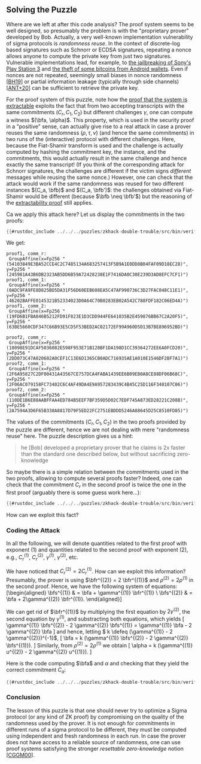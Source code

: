 ## Solving the Puzzle

Where are we left at after this code analysis?
The proof system seems to be well designed, so presumably the problem is with the "proprietary prover" developed by Bob.
Actually, a very well-known implementation vulnerability of sigma protocols is *randomness reuse*.
In the context of discrete-log based signatures such as Schnorr or ECDSA signatures, repeating a nonce allows anyone to compute the private key from just two signatures.
Vulnerable implementations lead, for example, to [the jailbreaking of Sony's Play Station 3](https://fahrplan.events.ccc.de/congress/2010/Fahrplan/events/4087.en.html) and [the theft of some bitcoins from Android wallets](https://arstechnica.com/information-technology/2013/08/google-confirms-critical-android-crypto-flaw-used-in-5700-bitcoin-heist/).
Even if nonces are not repeated, seemingly small biases in nonce randomness [[BH19](../../references.md#BH19)] or partial information leakage (typically through side channels) [[ANT+20](../../references.md#ANT+20)] can be sufficient to retrieve the private key.

For the proof system of this puzzle, note how the [proof that the system is extractable](initial-inspection.md#proof-of-knowledge) exploits the fact that from two accepting transcripts with the same commitments $(C_r,C_1,C_2)$ but different challenges $\gamma$, one can compute a witness $(\bfa, \alpha)$.
This property, which is used in the security proof in a "positive" sense, can actually give rise to a real attack in case a prover reuses the same randomness $(\rho, \tau, \nu)$ (and hence the same commitments) in two runs of the (interactive) protocol with different challenges.
Here, because the Fiat-Shamir transform is used and the challenge is actually computed by hashing the commitment key, the instance, and the commitments, this would actually result in the same challenge and hence exactly the same transcript!
(If you think of the corresponding attack for Schnorr signatures, the challenges are different if the victim signs *different* messages while reusing the same nonce.)
However, one can check that the attack would work if the same randomness was reused for two different instances $(C_a, \bfb)$ and $(C_a, \bfb')$: the challenges obtained via Fiat-Shamir would be different (because $\bfb \neq \bfb'$) but the reasoning of the [extractability proof](initial-inspection.md#proof-of-knowledge) still applies.

Ca we apply this attack here?
Let us display the commitments in the two proofs:

```rust
{{#rustdoc_include ../../../puzzles/zkhack-double-trouble/src/bin/verify-double-trouble.rs:commitments}}
```

We get:

```text
proof1, comm_r:
 GroupAffine(x=Fp256 "(54103849E3BA52CCE4C2C7485134A683257413F5B9A1E0DD8B04FAF09D18EC28)", y=Fp256 "(245981A43B6DB2323AB5DD6B59A72428238E1F7416DA0C30E239D3AD8EFC7CF1)")
proof1, comm_1:
 GroupAffine(x=Fp256 "(0ADC9FA9FE8D825BD5DA31F56D60EEB608EA5C47AF990736C3D27FAC048C11E1)", y=Fp256 "(46202BAFFE0145321B52334023D0A64C70B0283EB02A542C788FDF182C06ED4A)")
proof1, comm_2:
 GroupAffine(x=Fp256 "(19FD6B1FBA846B5212FD91F823E1D3CDD944FE641035B2E459876BB67C2A20F5)", y=Fp256 "(63BE5660CDF347C66B93E5CD5F53BED2AC02172EF99A960D5D13B7BE896952BD)")

proof2, comm_r:
 GroupAffine(x=Fp256 "(10098E91DCAF5036082E598F953E71B128BF1DA198D1CC39364272EE6A0FCD20)", y=Fp256 "(2DD073C47A020602A0CEF1C13E6D1365CB0ADC716935AE1A010E1546DF2BF7A1)")
proof2, comm_1:
 GroupAffine(x=Fp256 "(2F6A95827C2DF00431A43567CE757DCA4FABA1439EE6B09EB0A8CE88DF06B68C)", y=Fp256 "(2F06AC079158FC73402C6C4AF49DA4E9A957283439C4B45C25D116F340107C06)")
proof2, comm_2:
 GroupAffine(x=Fp256 "(110DE1B6E88AABFFAA4ED784B5EEF7BF359D5D02C7EDF745A873ED28221C208B)", y=Fp256 "(2A7594A3D6F65B338A8817D79F5ED22FC2751EBDDD5246A88645D25C8510FD85)")
```

The values of the commitments $(C_r, C_1, C_2)$ in the two proofs provided by the puzzle are different, hence we are not dealing with mere "randomness reuse" here.
The puzzle description gives us a hint:

> he [Bob] developed a proprietary prover that he claims is 2x faster than the standard one described below, but without sacrificing zero-knowledge

So maybe there is a simple relation between the commitments used in the two proofs, allowing to compute several proofs faster?
Indeed, one can check that the commitment $C_r$ in the second proof is twice the one in the first proof (arguably there is some guess work here...):

```rust
{{#rustdoc_include ../../../puzzles/zkhack-double-trouble/src/bin/verify-double-trouble.rs:double}}
```

How can we exploit this fact?

### Coding the Attack

In all the following, we will denote quantities related to the first proof with exponent $(1)$ and quantities related to the second proof with exponent $(2)$, e.g., $C_r^{(1)}$, $C_r^{(2)}$, $\gamma^{(1)}$, $\gamma^{(2)}$, etc.

We have noticed that $C^{(2)}_r = 2 C^{(1)}_r$.
How can we exploit this information?
Presumably, the prover is using $\bfr^{(2)} = 2 \bfr^{(1)}$ and $\rho^{(2)} = 2 \rho^{(1)}$ in the second proof.
Hence, we have the following system of equations:
\[\begin{aligned}
 \bfs^{(1)} & = \bfa + \gamma^{(1)} \bfr^{(1)} \\
 \bfs^{(2)} & = \bfa + 2\gamma^{(2)} \bfr^{(1)}.
\end{aligned}\]

We can get rid of $\bfr^{(1)}$ by multiplying the first equation by $2 \gamma^{(2)}$, the second equation by $\gamma^{(1)}$, and substracting both equations, which yields
\[
 \gamma^{(1)} \bfs^{(2)} - 2 \gamma^{(2)} \bfs^{(1)} = \gamma^{(1)} \bfa - 2 \gamma^{(2)} \bfa
\]
and hence, letting $ k \defeq (\gamma^{(1)} - 2 \gamma^{(2)})^{-1}$,
\[
 \bfa = k (\gamma^{(1)} \bfs^{(2)} - 2 \gamma^{(2)} \bfs^{(1)}).
\]
Similarly, from $\rho^{(2)} = 2 \rho^{(1)}$ we obtain
\[
 \alpha = k (\gamma^{(1)} u^{(2)} - 2 \gamma^{(2)} u^{(1)}).
\]

Here is the code computing $\bfa$ and $\alpha$ and checking that they yield the correct commitment $C_a$:

```rust
{{#rustdoc_include ../../../puzzles/zkhack-double-trouble/src/bin/verify-double-trouble.rs:solve}}
```

### Conclusion

The lesson of this puzzle is that one should never try to optimize a Sigma protocol (or any kind of ZK proof) by compromising on the quality of the randomness used by the prover.
It is not enough for commitments in different runs of a sigma protocol to be different, they must be computed using independent and fresh randomness in each run.
In case the prover does not have access to a reliable source of randomness, one can use proof systems satisfying the stronger *resettable zero-knowledge* notion [[CGGM00](../../references.md#CGGM00)].